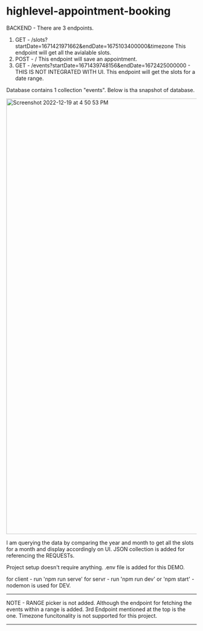 # highlevel-appointment-booking

BACKEND - 
There are 3 endpoints.
1. GET - /slots?startDate=1671421971662&endDate=1675103400000&timezone
    This endpoint will get all the avialable slots.
2. POST - /
    This endpoint will save an appointment.
3. GET - /events?startDate=1671439748156&endDate=1672425000000 - THIS IS NOT INTEGRATED WITH UI.
    This endpoint will get the slots for a date range.

Database contains 1 collection "events". Below is tha snapshot of database.

<img width="1151" alt="Screenshot 2022-12-19 at 4 50 53 PM" src="https://user-images.githubusercontent.com/26573621/208414914-30e8d326-c9d0-4e4c-ac60-707e7553f405.png">

I am querying the data by comparing the year and month to get all the slots for a month and display accordingly on UI.
JSON collection is added for referencing the REQUESTs.


Project setup doesn't require anything. .env file is added for this DEMO.

for client - run 'npm run serve'
for servr - run 'npm run dev' or 'npm start' - nodemon is used for DEV.

***********************************************************************************************************************************************************
NOTE - RANGE picker is not added. Although the endpoint for fetching the events within a range is added. 3rd Endpoint mentioned at the top is the one.
Timezone funcitonality is not supported for this project.
***********************************************************************************************************************************************************

